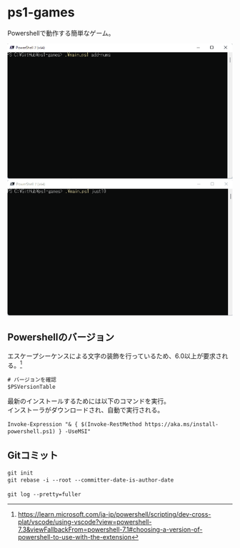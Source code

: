 # ps1-games

Powershellで動作する簡単なゲーム。  

![add-nums](./docs/img/add-nums.gif)  
![just10](./docs/img/just10.gif)  

## Powershellのバージョン

エスケープシーケンスによる文字の装飾を行っているため、6.0以上が要求される。[^1]

[^1]: https://learn.microsoft.com/ja-jp/powershell/scripting/dev-cross-plat/vscode/using-vscode?view=powershell-7.3&viewFallbackFrom=powershell-7.1#choosing-a-version-of-powershell-to-use-with-the-extension

```shell
# バージョンを確認
$PSVersionTable
```

最新のインストールするためには以下のコマンドを実行。  
インストーラがダウンロードされ、自動で実行される。  

```shell
Invoke-Expression "& { $(Invoke-RestMethod https://aka.ms/install-powershell.ps1) } -UseMSI"
```

## Gitコミット

```shell
git init
git rebase -i --root --committer-date-is-author-date

git log --pretty=fuller
```
